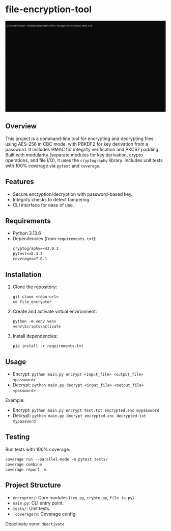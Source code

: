 # file-encryption-tool

![Demo](demo.gif)

## Overview
This project is a command-line tool for encrypting and decrypting files using AES-256 in CBC mode, with PBKDF2 for key derivation from a password. It includes HMAC for integrity verification and PKCS7 padding. Built with modularity (separate modules for key derivation, crypto operations, and file I/O), it uses the `cryptography` library. Includes unit tests with 100% coverage via `pytest` and `coverage`.

## Features
- Secure encryption/decryption with password-based key.
- Integrity checks to detect tampering.
- CLI interface for ease of use.

## Requirements
- Python 3.13.6
- Dependencies (from `requirements.txt`):
  ```
  cryptography==43.0.3
  pytest==8.3.3
  coverage==7.6.1
  ```

## Installation
1. Clone the repository:
   ```
   git clone <repo-url>
   cd file_encryptor
   ```
2. Create and activate virtual environment:
   ```
   python -m venv venv
   venv\Scripts\activate
   ```
3. Install dependencies:
   ```
   pip install -r requirements.txt
   ```

## Usage
- Encrypt: `python main.py encrypt <input_file> <output_file> <password>`
- Decrypt: `python main.py decrypt <input_file> <output_file> <password>`

Example:
- Encrypt: `python main.py encrypt test.txt encrypted.enc mypassword`
- Decrypt: `python main.py decrypt encrypted.enc decrypted.txt mypassword`

## Testing
Run tests with 100% coverage:
```
coverage run --parallel-mode -m pytest tests/
coverage combine
coverage report -m
```

## Project Structure
- `encryptor/`: Core modules (`key.py`, `crypto.py`, `file_io.py`).
- `main.py`: CLI entry point.
- `tests/`: Unit tests.
- `.coveragerc`: Coverage config.

Deactivate venv: `deactivate`
